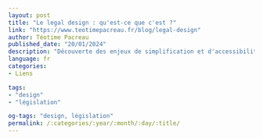 ```yaml
---
layout: post
title: "Le legal design : qu'est-ce que c'est ?"
link: "https://www.teotimepacreau.fr/blog/legal-design"
author: Téotime Pacreau
published_date: "20/01/2024"
description: "Découverte des enjeux de simplification et d'accessibilité des normes juridiques."
language: fr
categories:
- Liens

tags:
- "design"
- "législation"

og-tags: "design, législation"
permalink: /:categories/:year/:month/:day/:title/
---
```

